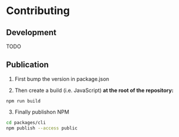 # Contributing

## Development

TODO

## Publication

1. First bump the version in package.json

2. Then create a build (i.e. JavaScript) **at the root of the repository:**

```
npm run build
```

3. Finally publishon NPM

```bash
cd packages/cli
npm publish --access public
```
